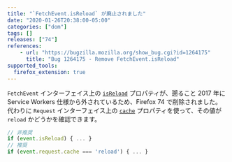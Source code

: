 ```yaml
---
title: "`FetchEvent.isReload` が廃止されました"
date: "2020-01-26T20:38:00-05:00"
categories: ["dom"]
tags: []
releases: ["74"]
references:
    - url: "https://bugzilla.mozilla.org/show_bug.cgi?id=1264175"
      title: "Bug 1264175 - Remove FetchEvent.isReload"
supported_tools:
  firefox_extension: true
---
```

`FetchEvent` インターフェイス上の [`isReload`](https://developer.mozilla.org/docs/Web/API/FetchEvent/isReload) プロパティが、遡ること 2017 年に Service Workers 仕様から外されているため、Firefox 74 で削除されました。代わりに `Request` インターフェイス上の [`cache`](https://developer.mozilla.org/docs/Web/API/Request/cache) プロパティを使って、その値が `reload` かどうかを確認できます。

```js
// 非推奨
if (event.isReload) { ... }
// 推奨
if (event.request.cache === 'reload') { ... }
```
